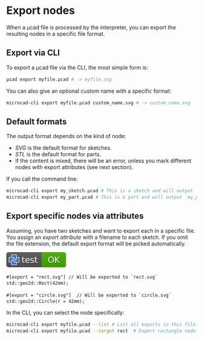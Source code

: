 # Export nodes

When a µcad file is processed by the interpreter, you can export the resulting nodes in a specific file format.

## Export via CLI

To export a µcad file via the CLI, the most simple form is:

```sh
µcad export myfile.µcad # -> myfile.svg
```

You can also give an optional custom name with a specific format:

```sh
microcad-cli export myfile.µcad custom_name.svg # -> custom_name.svg
```

## Default formats

The output format depends on the kind of node:

* *SVG* is the default format for sketches.
* *STL* is the default format for parts.
* If the content is mixed, there will be an error, unless you mark different nodes with export attributes (see next section).

If you call the command line:

```sh
microcad-cli export my_sketch.µcad # This is a sketch and will output `my_sketch.svg`
microcad-cli export my_part.µcad # This is a part and will output `my_part.stl`
```

## Export specific nodes via attributes

Assuming, you have two sketches and want to export each in a specific file.
You assign an *export attribute* with a filename to each sketch.
If you omit the file extension, the default export format will be picked automatically.

[![test](.test/export_attributes.svg)](.test/export_attributes.log)

```µcad,export_attributes
#[export = "rect.svg"] // Will be exported to `rect.svg`
std::geo2d::Rect(42mm);

#[export = "circle.svg"]  // Will be exported to `circle.svg`
std::geo2d::Circle(r = 42mm);
```

In the CLI, you can select the node specifically:

```sh
microcad-cli export myfile.µcad --list # List all exports in this file: `rect, circle.svg`.
microcad-cli export myfile.µcad --target rect  # Export rectangle node to `rect.svg`
```
